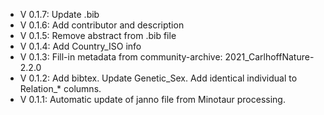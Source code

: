 - V 0.1.7: Update .bib
- V 0.1.6: Add contributor and description
- V 0.1.5: Remove abstract from .bib file
- V 0.1.4: Add Country_ISO info
- V 0.1.3: Fill-in metadata from community-archive: 2021_CarlhoffNature-2.2.0
- V 0.1.2: Add bibtex. Update Genetic_Sex. Add identical individual to Relation_* columns.
- V 0.1.1: Automatic update of janno file from Minotaur processing.
